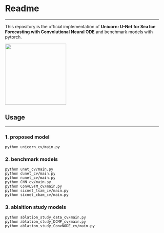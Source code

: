 # Readme
---
This repository is the official implementation of **Unicorn: U-Net for Sea Ice Forecasting with Convolutional Neural
ODE** and benchmark models with pytorch.

<img src="https://github.com/Optim-Lab/sif-models/assets/98927724/b3f93ae8-61f0-4dcf-8f87-37d1f1208a52"  width="200" height="200"/>

## Usage
---
### 1. proposed model
```
python unicorn_cv/main.py
```

### 2. benchmark models
```
python unet_cv/main.py
python dunet_cv/main.py
python nunet_cv/main.py
python CNN_cv/main.py
python ConvLSTM_cv/main.py
python sicnet_tsam_cv/main.py
python sicnet_cbam_cv/main.py
```

### 3. ablaition study models
```
python ablation_study_data_cv/main.py
python ablation_study_DCMP_cv/main.py
python ablation_study_ConvNODE_cv/main.py
```
